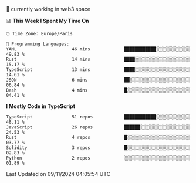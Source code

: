 🔭 currently working in web3 space

<!--START_SECTION:waka-->
📊 **This Week I Spent My Time On** 

```text
🕑︎ Time Zone: Europe/Paris

💬 Programming Languages: 
YAML                     46 mins             ████████████░░░░░░░░░░░░░   49.83 % 
Rust                     14 mins             ████░░░░░░░░░░░░░░░░░░░░░   15.17 % 
TypeScript               13 mins             ████░░░░░░░░░░░░░░░░░░░░░   14.61 % 
JSON                     6 mins              ██░░░░░░░░░░░░░░░░░░░░░░░   06.84 % 
Bash                     4 mins              █░░░░░░░░░░░░░░░░░░░░░░░░   04.41 % 
```

**I Mostly Code in TypeScript** 

```text
TypeScript               51 repos            ████████████░░░░░░░░░░░░░   48.11 % 
JavaScript               26 repos            ██████░░░░░░░░░░░░░░░░░░░   24.53 % 
Rust                     4 repos             █░░░░░░░░░░░░░░░░░░░░░░░░   03.77 % 
Solidity                 3 repos             █░░░░░░░░░░░░░░░░░░░░░░░░   02.83 % 
Python                   2 repos             ░░░░░░░░░░░░░░░░░░░░░░░░░   01.89 % 
```




 Last Updated on 09/11/2024 04:05:54 UTC
<!--END_SECTION:waka-->
